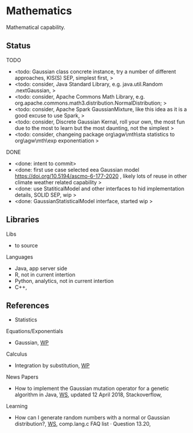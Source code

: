 # Mathematics

Mathematical capability.

## Status

TODO
* <todo: Gaussian class concrete instance, try a number of different approaches, KIS(S) SEP, simplest first, >
* <todo: consider, Java Standard Library, e.g. java.util.Random  .nextGaussian, >
* <todo: consider, Apache Commons Math Library, e.g. org.apache.commons.math3.distribution.NormalDistribution; >
* <todo: consider, Apache Spark GaussianMixture, like this idea as it is a good excuse to use Spark, >
* <todo: consider, Discrete Gaussian Kernal, roll your own, the most fun due to the most to learn but the most daunting, not the simplest >
* <todo: consider, changeing package org\agw\mth\sta statistics to org\agw\mth\exp exponentiation >


DONE
* <done: intent to commit>
* <done: first use case selected eea Gaussian model https://doi.org/10.5194/ascmo-6-177-2020 , likely lots of reuse in other climate weather related capability >
* <done: use StatiticalModel and other interfaces to hid implementation details, SOLID SEP, wip >
* <done: GaussianStatisticalModel interface, started wip >

## Libraries

Libs
* to source

Languages
* Java, app server side
* R, not in current intertion
* Python, analytics, not in current intertion
* C++, 

## References

* Statistics

Equations/Exponentials
* Gaussian, [WP](https://en.wikipedia.org/wiki/Gaussian_function)

Calculus
* Integration by substitution, [WP](https://en.wikipedia.org/wiki/Integration_by_substitution)

News Papers
* How to implement the Gaussian mutation operator for a genetic algorithm in Java, [WS](https://stackoverflow.com/questions/6275827/how-to-implement-the-gaussian-mutation-operator-for-a-genetic-algorithm-in-java), updated 12 April 2018, Stackoverflow,

Learning
* How can I generate random numbers with a normal or Gaussian distribution?, [WS](https://c-faq.com/lib/gaussian.html), comp.lang.c FAQ list · Question 13.20, 

